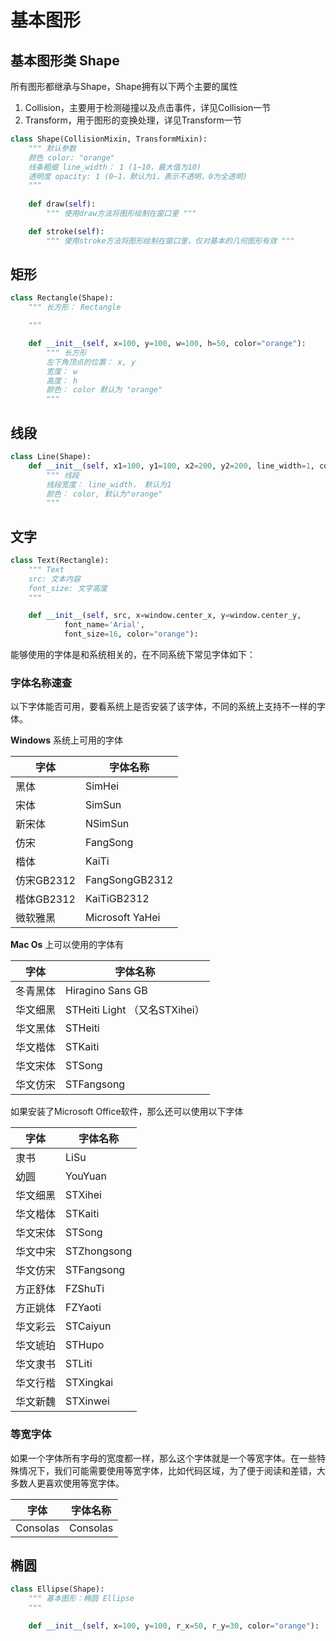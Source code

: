 # 基本图形

## 基本图形类 Shape

所有图形都继承与Shape，Shape拥有以下两个主要的属性

1. Collision，主要用于检测碰撞以及点击事件，详见Collision一节
2. Transform，用于图形的变换处理，详见Transform一节

```python
class Shape(CollisionMixin, TransformMixin):
    """ 默认参数
    颜色 color: "orange"
    线条粗细 line_width： 1 (1~10，最大值为10)
    透明度 opacity: 1 (0~1，默认为1，表示不透明，0为全透明)
    """
  
    def draw(self):
        """ 使用draw方法将图形绘制在窗口里 """

    def stroke(self):
        """ 使用stroke方法将图形绘制在窗口里，仅对基本的几何图形有效 """
```


## 矩形

```python
class Rectangle(Shape):
    """ 长方形： Rectangle

    """

    def __init__(self, x=100, y=100, w=100, h=50, color="orange"):
        """ 长方形
        左下角顶点的位置： x, y
        宽度： w
        高度： h
        颜色： color 默认为 "orange"
        """
```

## 线段

```python
class Line(Shape):
    def __init__(self, x1=100, y1=100, x2=200, y2=200, line_width=1, color="orange"):
        """ 线段
        线段宽度： line_width， 默认为1
        颜色： color, 默认为"orange"
        """
```

## 文字

```python
class Text(Rectangle):
    """ Text
    src: 文本内容
    font_size: 文字高度
    """

    def __init__(self, src, x=window.center_x, y=window.center_y,
            font_name='Arial',
            font_size=16, color="orange"):
```

能够使用的字体是和系统相关的，在不同系统下常见字体如下：

### 字体名称速查

以下字体能否可用，要看系统上是否安装了该字体，不同的系统上支持不一样的字体。

**Windows** 系统上可用的字体

| 字体       | 字体名称        |
| ---------- | --------------- |
| 黑体       | SimHei          |
| 宋体       | SimSun          |
| 新宋体     | NSimSun         |
| 仿宋       | FangSong        |
| 楷体       | KaiTi           |
| 仿宋GB2312 | FangSongGB2312  |
| 楷体GB2312 | KaiTiGB2312     |
| 微软雅黑   | Microsoft YaHei |

**Mac Os** 上可以使用的字体有

| 字体     | 字体名称                      |
| -------- | ----------------------------- |
| 冬青黑体 | Hiragino Sans GB              |
| 华文细黑 | STHeiti Light （又名STXihei） |
| 华文黑体 | STHeiti                       |
| 华文楷体 | STKaiti                       |
| 华文宋体 | STSong                        |
| 华文仿宋 | STFangsong                    |

如果安装了Microsoft Office软件，那么还可以使用以下字体

| 字体     | 字体名称    |
| -------- | ----------- |
| 隶书     | LiSu        |
| 幼圆     | YouYuan     |
| 华文细黑 | STXihei     |
| 华文楷体 | STKaiti     |
| 华文宋体 | STSong      |
| 华文中宋 | STZhongsong |
| 华文仿宋 | STFangsong  |
| 方正舒体 | FZShuTi     |
| 方正姚体 | FZYaoti     |
| 华文彩云 | STCaiyun    |
| 华文琥珀 | STHupo      |
| 华文隶书 | STLiti      |
| 华文行楷 | STXingkai   |
| 华文新魏 | STXinwei    |

### 等宽字体

如果一个字体所有字母的宽度都一样，那么这个字体就是一个等宽字体。在一些特殊情况下，我们可能需要使用等宽字体，比如代码区域，为了便于阅读和差错，大多数人更喜欢使用等宽字体。

| 字体     | 字体名称 |
| -------- | -------- |
| Consolas | Consolas |

## 椭圆

```python
class Ellipse(Shape):
    """ 基本图形：椭圆 Ellipse
    """

    def __init__(self, x=100, y=100, r_x=50, r_y=30, color="orange"):
```